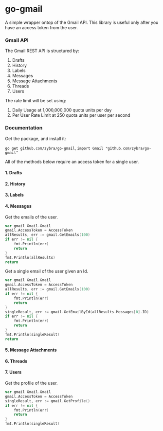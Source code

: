 # go-gmail

A simple wrapper ontop of the Gmail API. This library is useful only after you have an access token from the user. 

### Gmail API

The Gmail REST API is structured by:

1. Drafts
2. History
3. Labels
4. Messages
5. Message Attachments
6. Threads
7. Users

The rate limit will be set using:

1. Daily Usage at 1,000,000,000 quota units per day
2. Per User Rate Limit at 250 quota units per user per second

### Documentation

Get the package, and install it:

`go get github.com/zybra/go-gmail`, `import Gmail "github.com/zybra/go-gmail"`

All of the methods below require an access token for a single user. 

#### 1. Drafts

#### 2. History

#### 3. Labels

#### 4. Messages

Get the emails of the user.

```go
var gmail Gmail.Gmail
gmail.AccessToken = AccessToken
allResults, err := gmail.GetEmails(100)
if err != nil {
	fmt.Println(err)
	return
}
fmt.Println(allResults)
return
```

Get a single email of the user given an Id.

```go
var gmail Gmail.Gmail
gmail.AccessToken = AccessToken
allResults, err := gmail.GetEmails(100)
if err != nil {
	fmt.Println(err)
	return
}
singleResult, err := gmail.GetEmailById(allResults.Messages[0].ID)
if err != nil {
	fmt.Println(err)
	return
}
fmt.Println(singleResult)
return
```

#### 5. Message Attachments

#### 6. Threads

#### 7. Users

Get the profile of the user.

```go
var gmail Gmail.Gmail
gmail.AccessToken = AccessToken
singleResult, err := gmail.GetProfile()
if err != nil {
	fmt.Println(err)
	return
}
fmt.Println(singleResult)
```